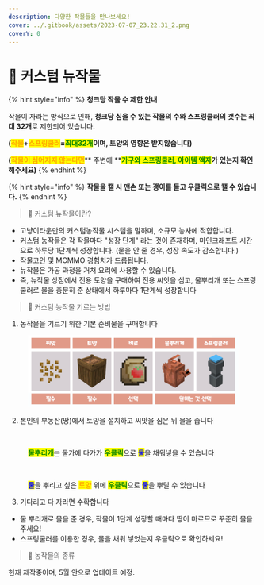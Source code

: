 ```yaml
---
description: 다양한 작물들을 만나보세요!
cover: ../.gitbook/assets/2023-07-07_23.22.31_2.png
coverY: 0
---
```


# 🍅 커스텀 뉴작물

{% hint style="info" %}
**청크당 작물 수 제한 안내**

작물이 자라는 방식으로 인해, **청크당 심을 수 있는 작물의 수와 스프링쿨러의 갯수는 최대 32개**로 제한되어 있습니다.

**(**<mark style="color:orange;">**작물**</mark>**+**<mark style="color:orange;">**스프링쿨러**</mark>**=**<mark style="color:green;">**최대32개**</mark>**이며, 토양의 영향은 받지않습니다)**

**(**<mark style="color:orange;">**작물이 심어지지 않는다면**</mark>** 주변에 **<mark style="color:green;">**가구와 스프링쿨러, 아이템 액자**</mark>**가 있는지 확인해주세요)**
{% endhint %}

{% hint style="info" %}
**작물을 캘 시 맨손 또는 괭이를 들고 우클릭으로 캘 수 있습니다.**
{% endhint %}

> 🍅 커스텀 뉴작물이란?

* 고냥이타운만의 커스텀농작물 시스템을 말하며, 소규모 농사에 적합합니다.
* 커스텀 농작물은 각 작물마다 "성장 단계" 라는 것이 존재하며, 마인크래프트 시간으로 하루당 1단계씩 성장합니다. (물을 안 줄 경우, 성장 속도가 감소합니다.)
* 작물코인 및 MCMMO 경험치가 드롭됩니다.
* 뉴작물은 가공 과정을 거쳐 요리에 사용할 수 있습니다.
* 즉, 뉴작물 상점에서 전용 토양을 구매하여 전용 씨앗을 심고, 물뿌리개 또는 스프링쿨러로 물을 충분히 준 상태에서 하루마다 1단계씩 성장합니다

> 🌱 커스텀 농작물 기르는 방법

1. 농작물을 기르기 위한 기본 준비물을 구매합니다

<figure><img src="../.gitbook/assets/필수.png" alt=""><figcaption></figcaption></figure>

2. 본인의 부동산(땅)에서 토양을 설치하고 씨앗을 심은 뒤 물을 줍니다

<figure><img src="../.gitbook/assets/31313.gif" alt=""><figcaption><p><mark style="color:green;"><strong>물뿌리개</strong></mark>는 물가에 다가가 <mark style="color:green;"><strong>우클릭</strong></mark>으로 <mark style="color:blue;"><strong>물</strong></mark>을 채워넣을 수 있습니다</p></figcaption></figure>

<figure><img src="../.gitbook/assets/물뿌리개2.gif" alt=""><figcaption><p><mark style="color:blue;"><strong>물</strong></mark>을 뿌리고 싶은 <mark style="color:orange;"><strong>토양</strong></mark> 위에 <mark style="color:green;"><strong>우클릭</strong></mark>으로 <mark style="color:blue;"><strong>물</strong></mark>을 뿌릴 수 있습니다</p></figcaption></figure>

3. 기다리고 다 자라면 수확합니다

* 물 뿌리개로 물을 준 경우, 작물이 1단계 성장할 때마다 땅이 마르므로 꾸준히 물을 주세요!
* 스프링쿨러를 이용한 경우, 물을 채워 넣었는지 우클릭으로 확인하세요!

> 🍇 농작물의 종류

현재 제작중이며, 5월 안으로 업데이트 예정.

